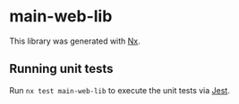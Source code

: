 # main-web-lib

This library was generated with [Nx](https://nx.dev).

## Running unit tests

Run `nx test main-web-lib` to execute the unit tests via [Jest](https://jestjs.io).
